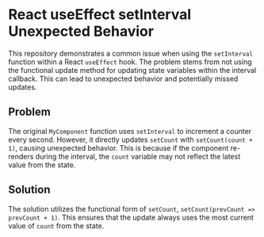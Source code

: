 # React useEffect setInterval Unexpected Behavior

This repository demonstrates a common issue when using the `setInterval` function within a React `useEffect` hook.  The problem stems from not using the functional update method for updating state variables within the interval callback.  This can lead to unexpected behavior and potentially missed updates.

## Problem

The original `MyComponent` function uses `setInterval` to increment a counter every second. However, it directly updates `setCount` with `setCount(count + 1)`, causing unexpected behavior. This is because if the component re-renders during the interval, the `count` variable may not reflect the latest value from the state.

## Solution

The solution utilizes the functional form of `setCount`, `setCount(prevCount => prevCount + 1)`.  This ensures that the update always uses the most current value of `count` from the state.